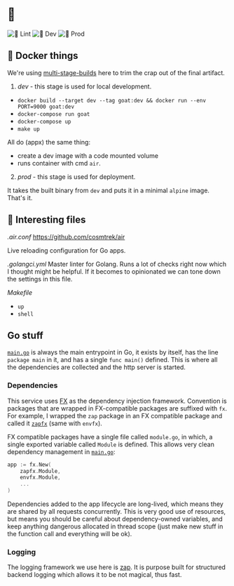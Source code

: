 # 🐐 

![👀 Lint](https://github.com/banditml/goat/workflows/Goat%20Inspector/badge.svg)
![🛶 Dev](https://github.com/banditml/goat/workflows/%F0%9F%9B%B6%20Ship%20It/badge.svg?branch=dev)
![🛶 Prod](https://github.com/banditml/goat/workflows/%F0%9F%9B%B6%20Ship%20It/badge.svg?branch=prod)

## 🐳 Docker things

We're using [multi-stage-builds](https://docs.docker.com/develop/develop-images/multistage-build/) here to trim the crap out of the final artifact.

1. *dev* - this stage is used for local development.

* `docker build --target dev --tag goat:dev && docker run --env PORT=9000 goat:dev`
* `docker-compose run goat`
* `docker-compose up`
* `make up`

All do (appx) the same thing:
* create a dev image with a code mounted volume
* runs container with cmd `air`.

2. *prod* - this stage is used for deployment.

It takes the built binary from `dev` and puts it in a minimal `alpine` image.
That's it.

## 📁 Interesting files

*.air.conf*
https://github.com/cosmtrek/air

Live reloading configuration for Go apps.

*.golangci.yml*
Master linter for Golang.  Runs a lot of checks right now which I thought might
be helpful.  If it becomes to opinionated we can tone down the settings in this file.

*Makefile*
* `up`
* `shell`

## Go stuff

[`main.go`](./main.go) is always the main entrypoint in Go, it exists by
itself, has the line `package main` in it, and has a single `func main()`
defined.  This is where all the dependencies are collected and the http server
is started.

### Dependencies

This service uses [FX](https://github.com/uber-go/fx) as the dependency
injection framework.  Convention is packages that are wrapped in FX-compatible
packages are suffixed with `fx`.  For example, I wrapped the `zap` package in
an FX compatible package and called it [`zapfx`](./zapfx) (same with `envfx`).

FX compatible packages have a single file called `module.go`, in which, a
single exported variable called `Module` is defined.  This allows very clean
dependency management in [`main.go`](./main.go):

```go
app := fx.New(
    zapfx.Module,
    envfx.Module,
    ...
)
```

Dependencies added to the app lifecycle are long-lived, which means they are
shared by all requests concurrently.  This is very good use of resources, but
means you should be careful about dependency-owned variables, and keep anything
dangerous allocated in thread scope (just make new stuff in the function call
and everything will be ok).

### Logging

The logging framework we use here is [zap](https://github.com/uber-go/zap).  It
is purpose built for structured backend logging which allows it to be not
magical, thus fast.
